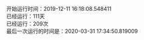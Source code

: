 开始运行时间：2019-12-11 16:18:08.548411  
已经运行：111天  
已经运行：209次  
最后一次运行的时间是：2020-03-31 17:34:50.819009  
